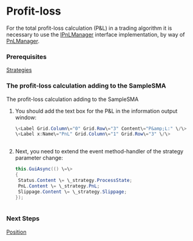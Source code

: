 # Profit\-loss

For the total profit\-loss calculation (P&L) in a trading algorithm it is necessary to use the [IPnLManager](../api/StockSharp.Algo.PnL.IPnLManager.html) interface implementation, by way of [PnLManager](../api/StockSharp.Algo.PnL.PnLManager.html).

### Prerequisites

[Strategies](Strategy.md)

### The profit\-loss calculation adding to the SampleSMA

The profit\-loss calculation adding to the SampleSMA

1. You should add the text box for the P&L in the information output window:

   ```cs
   \<Label Grid.Column\="0" Grid.Row\="3" Content\="P&amp;L:" \/\>
   \<Label x:Name\="PnL" Grid.Column\="1" Grid.Row\="3" \/\>
   						
   ```
2. Next, you need to extend the event method\-handler of the strategy parameter change:

   ```cs
   this.GuiAsync(() \=\>
   {
   	Status.Content \= \_strategy.ProcessState;
   	PnL.Content \= \_strategy.PnL;
   	Slippage.Content \= \_strategy.Slippage;
   });
   						
   ```

### Next Steps

[Position](Position.md)
